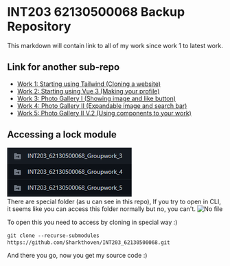 # INT203 62130500068 Backup Repository
This markdown will contain link to all of my work since work 1 to latest work.
## Link for another sub-repo
* [Work 1: Starting using Tailwind (Cloning a website)](https://github.com/Sharkthoven/INT203_62130500068/tree/main/62130500068_Groupwork_1)
* [Work 2: Starting using Vue 3 (Making your profile)](https://github.com/Sharkthoven/INT203_62130500068/tree/main/62130500068_Groupwork_2)
* [Work 3: Photo Gallery I (Showing image and like button)](https://github.com/Sharkthoven/INT203_62130500068_Groupwork_3)
* [Work 4: Photo Gallery II (Expandable image and search bar)](https://github.com/Sharkthoven/INT203_62130500068_Groupwork_4)
* [Work 5: Photo Gallery II V.2 (Using components to your work)](https://github.com/Sharkthoven/INT203_62130500068_Groupwork_5)

## Accessing a lock module
![Special folder](./images/special_folder.png)       
There are special folder (as u can see in this repo), If you try to open in CLI, it seems like you can access this folder normally but no, you can't. 
![No file](.images/no_file.png)




To open this you need to access by cloning in special way :)


```
git clone --recurse-submodules https://github.com/Sharkthoven/INT203_62130500068.git
```

And there you go, now you get my source code :)

